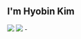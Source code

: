 ## I'm Hyobin Kim

<p>
  <a href="https://blog.naver.com/gyqsl5959" target="_blank"><img src="https://img.shields.io/badge/Blog-DD0B78?style=flat-square&logo=GitHub%20Sponsors&logoColor=white"/></a>
  <a href="mailto:hyobin2631@gmail.com" target="_blank"><img src="https://img.shields.io/badge/hyobin2631@gmail.com-EA4335?style=flat-square&logo=Gmail&logoColor=white"/></a>
-
</p>

